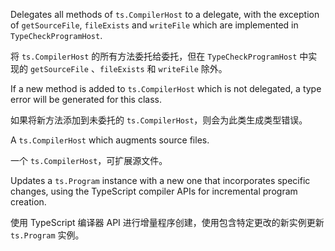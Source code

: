 Delegates all methods of `ts.CompilerHost` to a delegate, with the exception of
`getSourceFile`, `fileExists` and `writeFile` which are implemented in `TypeCheckProgramHost`.

将 `ts.CompilerHost` 的所有方法委托给委托，但在 `TypeCheckProgramHost` 中实现的 `getSourceFile`
、`fileExists` 和 `writeFile` 除外。

If a new method is added to `ts.CompilerHost` which is not delegated, a type error will be
generated for this class.

如果将新方法添加到未委托的 `ts.CompilerHost`，则会为此类生成类型错误。

A `ts.CompilerHost` which augments source files.

一个 `ts.CompilerHost`，可扩展源文件。

Updates a `ts.Program` instance with a new one that incorporates specific changes, using the
TypeScript compiler APIs for incremental program creation.

使用 TypeScript 编译器 API 进行增量程序创建，使用包含特定更改的新实例更新 `ts.Program` 实例。